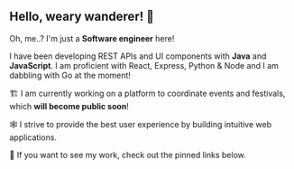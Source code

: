 ## Hello, weary wanderer! 👋

Oh, me..? I'm just a **Software engineer** here!

I have been developing REST APIs and UI components with **Java** and **JavaScript**. I am proficient with React, Express, Python & Node and I am dabbling with Go at the moment!

🏗️ I am currently working on a platform to coordinate events and festivals, which **will become public soon**!

🕸️ I strive to provide the best user experience by building intuitive web applications.

🔗 If you want to see my work, check out the pinned links below.

<!--
**datmemerboi/datmemerboi** is a ✨ _special_ ✨ repository because its `README.md` (this file) appears on your GitHub profile.

Here are some ideas to get you started:

- 🔭 I’m currently working on ...
- 🌱 I’m currently learning ...
- 👯 I’m looking to collaborate on ...
- 🤔 I’m looking for help with ...
- 💬 Ask me about ...
- 📫 How to reach me: ...
- 😄 Pronouns: ...
- ⚡ Fun fact: ...
-->
